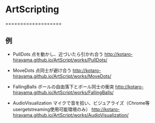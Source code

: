 # ArtScripting
===================

## 例
- PullDots 点を動かし、近づいたら引かれ合う
http://kotaro-hirayama.github.io/ArtScript/works/PullDots/

- MoveDots 点同士が避け合う
http://kotaro-hirayama.github.io/ArtScript/works/MoveDots/

- FallingBalls ボールの自由落下とボール同士の衝突
http://kotaro-hirayama.github.io/ArtScript/works/FallingBalls/

- AudioVisualization マイクで音を拾い、ビジュアライズ（Chrome等usergetstreaming使用可能環境のみ）
http://kotaro-hirayama.github.io/ArtScript/works/AudioVisualization/
